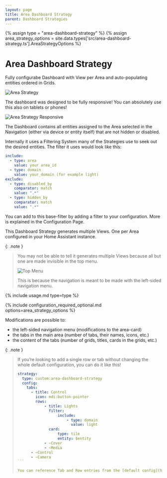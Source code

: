 ```yaml
---
layout: page
title: Area Dashboard Strategy
parent: Dashboard Strategies
---
```


{% assign type = "area-dashboard-strategy" %}
{% assign area_strategy_options = site.data.types['src/area-dashboard-strategy.ts'].AreaStrategyOptions %}

# Area Dashboard Strategy

Fully configurabe Dashboard with View per Area and auto-populating entities ordered in Grids.

<img src="{{site.baseurl}}/assets/area/area-strategy.gif" alt="Area Strategy" style="max-height: 20rem;" />
 
The dashboard was designed to be fully responsive! You can absolutely use this also on tablets or phones!

<img src="{{site.baseurl}}/assets/area/area-strategy-responsive-new.gif" alt="Area Strategy Responsive" style="max-height: 20rem;" />

The Dashboard contains all entities assigned to the Area selected in the Navigation (either via device or entity itself) that are not hidden or disabled.

Internally it uses a Filtering System many of the Strategies use to seek out the desired entities.
The filter it uses would look like this:

```yaml
include:
  - type: area
    value: your area_id
  - type: domain
    value: your_domain (for example light)
exclude:
  - type: disabled_by
    comparator: match
    value: ".*"
  - type: hidden_by
    comparator: match
    value: ".*"
```

You can add to this base-filter by adding a filter to your configuration. More is explained in the Configuration Page.

This Dashboard Strategy generates multiple Views. One per Area configured in your Home Assistant instance.

{: .note }
> You may not be able to tell it generates multiple Views because all but one are made invisible in the top menu.
>
> <img src="{{site.baseurl}}/assets/area/area-strategy-top-menu.png" alt="Top Menu" style="max-height: 20rem;" />
>
> This is because the navigation is meant to be made with the left-sided navigation menu.

{% include usage.md type=type %}

{% include configuration_required_optional.md options=area_strategy_options %}

Modifications are possible to:

- the left-sided navigation menu (modifications to the area-card)
- the tabs in the main area (number of tabs, their names, icons, etc.)
- the content of the tabs (number of grids, titles, cards in the grids, etc.)

{: .note }
> If you’re looking to add a single row or tab without changing the whole default configuration, you can do it like this!
>
> ````yaml
> strategy:
>   type: custom:area-dashboard-strategy
>   config:
>     tabs:
>       - title: Control
>         icon: mdi:button-pointer
>         rows:
>             - title: Lights
>               filter:
>                   include:
>                       - type: domain
>                         value: light
>               card:
>                   type: tile
>                   entity: $entity
>             - ~Cover
>             - ~Media
>       - ~Control
>       - ~Camera
> ```
>
> You can reference Tab and Row entries from the [default config](https://github.com/itsteddyyo/strategy-pack/blob/main/src/config/areaDefaultConfig.yml){:target="_blank"} by just writing '~' + title of Row/Tab. With that you can easily change a single Tab/Row while just referencing the others. No need to copy everthing anymore!
